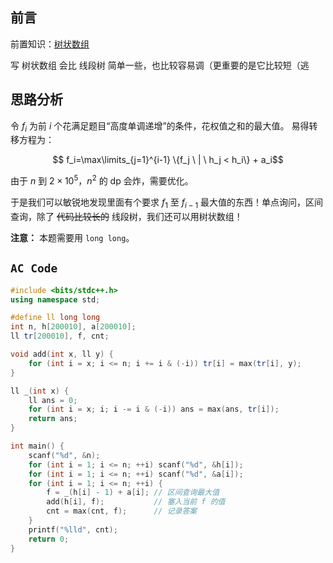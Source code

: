 ## 前言

前置知识：[树状数组](https://www.luogu.com.cn/problem/P3368)

写 树状数组 会比 线段树 简单一些，也比较容易调（更重要的是它比较短（逃

## 思路分析

令 $f_i$ 为前 $i$ 个花满足题目“高度单调递增”的条件，花权值之和的最大值。 易得转移方程为：

$$ f_i=\max\limits_{j=1}^{i-1} \{f_j \ | \ h_j < h_i\} + a_i$$

由于 $n$ 到 $2 \times 10^5$，$n^2$ 的 dp 会炸，需要优化。

于是我们可以敏锐地发现里面有个要求 $f_1$ 至 $f_{i-1}$ 最大值的东西！单点询问，区间查询，除了 ~~代码比较长的~~ 线段树，我们还可以用树状数组！

**注意：** 本题需要用 `long long`。

## $\texttt{AC Code}$

```cpp
#include <bits/stdc++.h>
using namespace std;

#define ll long long
int n, h[200010], a[200010];
ll tr[200010], f, cnt;

void add(int x, ll y) {
	for (int i = x; i <= n; i += i & (-i)) tr[i] = max(tr[i], y);
}

ll _(int x) {
	ll ans = 0;
	for (int i = x; i; i -= i & (-i)) ans = max(ans, tr[i]);
	return ans;
} 

int main() {
	scanf("%d", &n);
	for (int i = 1; i <= n; ++i) scanf("%d", &h[i]);
	for (int i = 1; i <= n; ++i) scanf("%d", &a[i]);
	for (int i = 1; i <= n; ++i) {
		f = _(h[i] - 1) + a[i]; // 区间查询最大值
		add(h[i], f);           // 塞入当前 f 的值
		cnt = max(cnt, f);      // 记录答案
	}
	printf("%lld", cnt);
	return 0;
}
```
